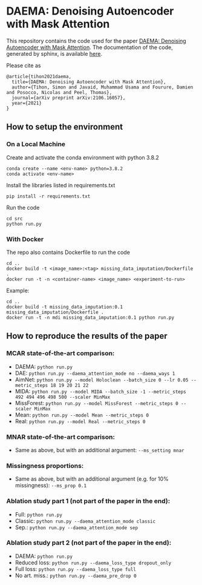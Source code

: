 # DAEMA: Denoising Autoencoder with Mask Attention

This repository contains the code used for the paper
[DAEMA: Denoising Autoencoder with Mask Attention](https://arxiv.org/abs/2106.16057).
The documentation of the code, generated by sphinx, is available [here](https://euranova.github.io/DAEMA/html/index).

Please cite as
```
@article{tihon2021daema,
  title={DAEMA: Denoising Autoencoder with Mask Attention},
  author={Tihon, Simon and Javaid, Muhammad Usama and Fourure, Damien and Posocco, Nicolas and Peel, Thomas},
  journal={arXiv preprint arXiv:2106.16057},
  year={2021}
}
```


## How to setup the environment
### On a Local Machine
Create and activate the conda environment with python 3.8.2
```
conda create --name <env-name> python=3.8.2
conda activate <env-name>
```
Install the libraries listed in requirements.txt
```
pip install -r requirements.txt
```
Run the code
```
cd src
python run.py
```
### With Docker
The repo also contains Dockerfile to run the code
```
cd ..
docker build -t <image_name>:<tag> missing_data_imputation/Dockerfile .
docker run -t -n <container-name> <image_name> <experiment-to-run>
```
Example:
```
cd ..
docker build -t missing_data_imputation:0.1 missing_data_imputation/Dockerfile .
docker run -t -n mdi missing_data_imputation:0.1 python run.py
```
## How to reproduce the results of the paper
### MCAR state-of-the-art comparison:
 * DAEMA: `python run.py`
 * DAE: `python run.py --daema_attention_mode no --daema_ways 1`
 * AimNet: `python run.py --model Holoclean --batch_size 0 --lr 0.05 --metric_steps 18 19 20 21 22`
 * MIDA: `python run.py --model MIDA --batch_size -1 --metric_steps 492 494 496 498 500 --scaler MinMax`
 * MissForest: `python run.py --model MissForest --metric_steps 0 --scaler MinMax`
 * Mean: `python run.py --model Mean --metric_steps 0`
 * Real: `python run.py --model Real --metric_steps 0`

### MNAR state-of-the-art comparison:
 * Same as above, but with an additional argument: `--ms_setting mnar`

### Missingness proportions:
 * Same as above, but with an additional argument (e.g. for 10% missingness): `--ms_prop 0.1`

### Ablation study part 1 (not part of the paper in the end):
 * Full: `python run.py`
 * Classic: `python run.py --daema_attention_mode classic`
 * Sep.: `python run.py --daema_attention_mode sep`

### Ablation study part 2 (not part of the paper in the end):
 * DAEMA: `python run.py`
 * Reduced loss: `python run.py --daema_loss_type dropout_only`
 * Full loss: `python run.py --daema_loss_type full`
 * No art. miss.: `python run.py --daema_pre_drop 0`
